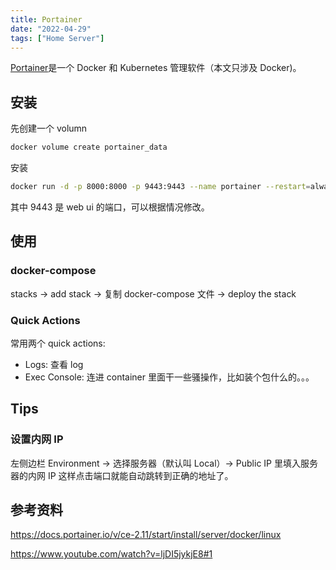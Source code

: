 ```yaml
---
title: Portainer
date: "2022-04-29"
tags: ["Home Server"]
---
```

[Portainer](https://www.portainer.io/)是一个 Docker 和 Kubernetes 管理软件（本文只涉及 Docker)。


## 安装
先创建一个 volumn
```sh
docker volume create portainer_data
```

安装
```sh
docker run -d -p 8000:8000 -p 9443:9443 --name portainer --restart=always -v /var/run/docker.sock:/var/run/docker.sock -v portainer_data:/data portainer/portainer-ce:2.11.1
```
其中 9443 是 web ui 的端口，可以根据情况修改。

## 使用
### docker-compose

stacks -> add stack -> 复制 docker-compose 文件 -> deploy the stack

### Quick Actions

常用两个 quick actions:
- Logs: 查看 log
- Exec Console: 连进 container 里面干一些骚操作，比如装个包什么的。。。

## Tips
### 设置内网 IP

左侧边栏 Environment -> 选择服务器（默认叫 Local）-> Public IP 里填入服务器的内网 IP 这样点击端口就能自动跳转到正确的地址了。

## 参考资料

https://docs.portainer.io/v/ce-2.11/start/install/server/docker/linux

https://www.youtube.com/watch?v=ljDI5jykjE8#1
